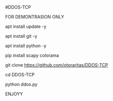 #DDOS-TCP

FOR DEMONTRASION ONLY

apt install update -y

apt install git -y

apt install python -y

pip install scapy colorama

git clone https://github.com/otoraritas/DDOS-TCP

cd DDOS-TCP

python ddos.py

ENJOYY
